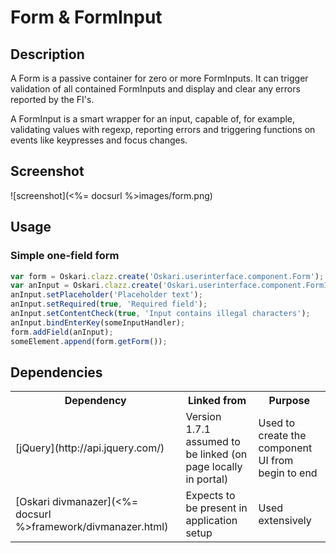 # Form & FormInput

## Description

A Form is a passive container for zero or more FormInputs. It can trigger validation of all contained FormInputs and display and clear any errors
reported by the FI's.

A FormInput is a smart wrapper for an input, capable of, for example, validating values with regexp, reporting errors and triggering functions on
events like keypresses and focus changes.

## Screenshot

![screenshot](<%= docsurl %>images/form.png)

## Usage

### Simple one-field form

```javascript
var form = Oskari.clazz.create('Oskari.userinterface.component.Form');
var anInput = Oskari.clazz.create('Oskari.userinterface.component.FormInput', 'input');
anInput.setPlaceholder('Placeholder text');
anInput.setRequired(true, 'Required field');
anInput.setContentCheck(true, 'Input contains illegal characters');
anInput.bindEnterKey(someInputHandler);
form.addField(anInput);
someElement.append(form.getForm());
```

## Dependencies

<table>
  <tr>
    <th>Dependency</th><th>Linked from</th><th>Purpose</th>
  </tr>
  <tr>
    <td> [jQuery](http://api.jquery.com/) </td>
    <td> Version 1.7.1 assumed to be linked (on page locally in portal) </td>
    <td> Used to create the component UI from begin to end</td>
  </tr>
  <tr>
    <td> [Oskari divmanazer](<%= docsurl %>framework/divmanazer.html) </td>
    <td> Expects to be present in application setup </td>
    <td> Used extensively</td>
  </tr>
</table>
